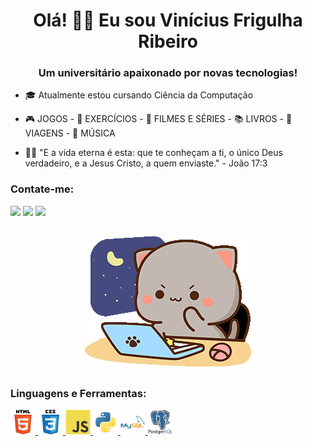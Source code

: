 <h1 align="center">Olá! 👋🏻 Eu sou Vinícius Frigulha Ribeiro</h1>
<h3 align="center">Um universitário apaixonado por novas tecnologias!</h3>

- 🎓 Atualmente estou cursando Ciência da Computação

- 🎮 JOGOS - 🏃 EXERCÍCIOS - 🎥 FILMES E SÉRIES - 📚 LIVROS - 🚗 VIAGENS - 🎻 MÚSICA

- 🙏🏻 "E a vida eterna é esta: que te conheçam a ti, o único Deus verdadeiro, e a Jesus Cristo, a quem enviaste." - João 17:3 

<h3 align="left">Contate-me:</h3>
<p align="left">
<a href="https://linkedin.com/in/vinícius frigulha ribeiro" target="blank">
<div> 
 <a href="https://www.instagram.com/vinifrigulharibeiro/" target="_blank"><img src="https://img.shields.io/badge/-Instagram-%23E4405F?style=for-the-badge&logo=instagram&logoColor=white" target="_blank"></a> 
 <a href="https://www.linkedin.com/in/vinicius-f-ribeiro/" target="_blank"><img src="https://img.shields.io/badge/-LinkedIn-%230077B5?style=for-the-badge&logo=linkedin&logoColor=white" target="_blank"></a>
 <a href = "mailto:viniciusfrigulha@gmail.com"><img src="https://img.shields.io/badge/-Gmail-%23333?style=for-the-badge&logo=gmail&logoColor=white" target="_blank"></a>
</div> 

 ##
  
<div align="center"> 
   <img src="https://github.com/vinifrigulha/vinifrigulha/blob/main/goma-cat.gif"/>
</div> 

##
  
  <h3 align="left">Linguagens e Ferramentas:</h3>
<p align="left"> <a href="https://www.w3.org/html/" target="_blank" rel="noreferrer"> <img src="https://raw.githubusercontent.com/devicons/devicon/master/icons/html5/html5-original-wordmark.svg" alt="html5" width="40" height="40"/> </a> <a href="https://www.w3schools.com/css/" target="_blank" rel="noreferrer"> <img src="https://raw.githubusercontent.com/devicons/devicon/master/icons/css3/css3-original-wordmark.svg" alt="css3" width="40" height="40"/> </a><a href="https://developer.mozilla.org/en-US/docs/Web/JavaScript" target="_blank" rel="noreferrer"> <img src="https://raw.githubusercontent.com/devicons/devicon/master/icons/javascript/javascript-original.svg" alt="javascript" width="40" height="40"/> </a><a href="https://www.python.org" target="_blank" rel="noreferrer"> <img src="https://raw.githubusercontent.com/devicons/devicon/master/icons/python/python-original.svg" alt="python" width="40" height="40"/> </a> <a href="https://www.mysql.com/" target="_blank" rel="noreferrer"> <img src="https://raw.githubusercontent.com/devicons/devicon/master/icons/mysql/mysql-original-wordmark.svg" alt="mysql" width="40" height="40"/> </a> <a href="https://www.postgresql.org" target="_blank" rel="noreferrer"> <img src="https://raw.githubusercontent.com/devicons/devicon/master/icons/postgresql/postgresql-original-wordmark.svg" alt="postgresql" width="40" height="40"/> </a>  </p>
